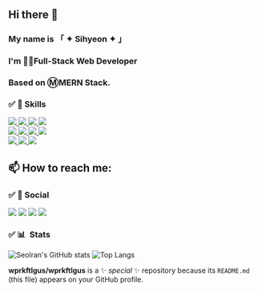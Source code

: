 ## Hi there 👋
### My name is 「 ✦ Sihyeon ✦ 」
### I'm 👨‍💻Full-Stack Web Developer
### Based on ⓂMERN Stack.

### ✅ 🚀 Skills
<a href="http://" >
<img src="https://img.shields.io/badge/HTML-239120?style=for-the-badge&logo=html5&logoColor=white" />
<img src="https://img.shields.io/badge/HTML-239120?style=for-the-badge&logo=html5&logoColor=white" />
<img src="https://img.shields.io/badge/CSS-239120?&style=for-the-badge&logo=css3&logoColor=white" />
<img src="https://img.shields.io/badge/JavaScript-F7DF1E?style=for-the-badge&logo=JavaScript&logoColor=white" /><br>
<img src="https://img.shields.io/badge/Visual_Studio_Code-0078D4?style=for-the-badge&logo=visual%20studio%20code&logoColor=white" />
<img src="https://img.shields.io/badge/MongoDB-4EA94B?style=for-the-badge&logo=mongodb&logoColor=white" />
<img src="https://img.shields.io/badge/Node.js-43853D?style=for-the-badge&logo=node.js&logoColor=white" />
<img src="https://img.shields.io/badge/React_Native-20232A?style=for-the-badge&logo=react&logoColor=61DAFB" /><br>
<img src="https://img.shields.io/badge/Bootstrap-563D7C?style=for-the-badge&logo=bootstrap&logoColor=white" />
<img src="https://img.shields.io/badge/Express.js-404D59?style=for-the-badge" />
<img src="https://img.shields.io/badge/json%20web%20tokens-323330?style=for-the-badge&logo=json-web-tokens&logoColor=pink" />
</a>

## 📫 How to reach me: 
### ✅ 👨 Social
![](https://img.shields.io/badge/GitHub-100000?style=for-the-badge&logo=github&logoColor=white)
![](https://img.shields.io/badge/WhatsApp-25D366?style=for-the-badge&logo=whatsapp&logoColor=white)
![](https://img.shields.io/badge/Discord-7289DA?style=for-the-badge&logo=discord&logoColor=white)
![](https://img.shields.io/badge/Google-4285F4?logo=google&logoColor=fff&style=for-the-badge)

### ✅ 📊 Stats
![Seolran's GitHub stats](https://github-readme-stats.vercel.app/api?username=wprkftlgus&count_private=true&show_icons=true&theme=onedark)
![Top Langs](https://github-readme-stats.vercel.app/api/top-langs/?username=wprkftlgus&theme=onedark)  
  
  
  **wprkftlgus/wprkftlgus** is a ✨ _special_ ✨ repository because its `README.md` (this file) appears on your GitHub profile.


